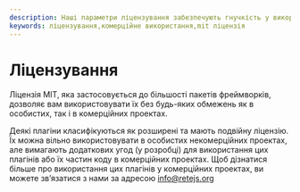 ```yaml
---
description: Наші параметри ліцензування забезпечують гнучкість у використанні наших пакетів і плагінів. Ліцензія MIT поширюється на більшість пакетів, тоді як деякі плагіни потребують додаткових угод для комерційного використання
keywords: ліцензування,комерційне використання,mit ліцензія
---
```


# Ліцензування

Ліцензія MIT, яка застосовується до більшості пакетів фреймворків, дозволяє вам використовувати їх без будь-яких обмежень як в особистих, так і в комерційних проектах.

Деякі плагіни класифікуються як розширені та мають подвійну ліцензію. Їх можна вільно використовувати в особистих некомерційних проектах, але вимагають додаткових угод (у розробці) для використання цих плагінів або їх частин коду в комерційних проектах. Щоб дізнатися більше про використання цих плагінів у комерційних проектах, ви можете зв’язатися з нами за адресою info@retejs.org
